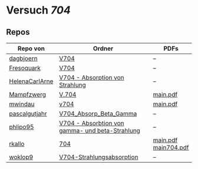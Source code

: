 # Versuch *704*

## Repos

|                Repo von                |                                                                              Ordner                                                                               |                                                                                                                       PDFs                                                                                                                        |
|----------------------------------------|-------------------------------------------------------------------------------------------------------------------------------------------------------------------|---------------------------------------------------------------------------------------------------------------------------------------------------------------------------------------------------------------------------------------------------|
|[dagbjoern](../repo/dagbjoern)          |[V704](https://github.com/dagbjoern/AP-Physik/tree/master/V704)                                                                                                    |–                                                                                                                                                                                                                                                  |
|[Fresoquark](../repo/Fresoquark)        |[V704](https://github.com/Fresoquark/Anfaengerpraktikum/tree/master/V704)                                                                                          |–                                                                                                                                                                                                                                                  |
|[HelenaCarlArne](../repo/HelenaCarlArne)|[V704 - Absorption  von Strahlung](https://github.com/HelenaCarlArne/ProtokolleAP/tree/master/V704%20-%20Absorption%20%20von%20Strahlung)                          |–                                                                                                                                                                                                                                                  |
|[Mampfzwerg](../repo/Mampfzwerg)        |[V.704](https://github.com/Mampfzwerg/Praktikum/tree/master/V.704)                                                                                                 |[main.pdf](https://docs.google.com/viewer?url=https://raw.githubusercontent.com/Mampfzwerg/Praktikum/master/V.704/latex-template/main.pdf)                                                                                                         |
|[mwindau](../repo/mwindau)              |[v704](https://github.com/mwindau/praktikum/tree/master/v704)                                                                                                      |[main.pdf](https://docs.google.com/viewer?url=https://raw.githubusercontent.com/mwindau/praktikum/master/v704/main.pdf)                                                                                                                            |
|[pascalgutjahr](../repo/pascalgutjahr)  |[V704_Absorp_Beta_Gamma](https://github.com/pascalgutjahr/Praktikum-1/tree/master/V704_Absorp_Beta_Gamma)                                                          |–                                                                                                                                                                                                                                                  |
|[phlipo95](../repo/phlipo95)            |[V704 - Absorbtion von gamma- und beta-Strahlung](https://github.com/phlipo95/AP-Praktikum/tree/master/V704%20-%20Absorbtion%20von%20gamma-%20und%20beta-Strahlung)|–                                                                                                                                                                                                                                                  |
|[rkallo](../repo/rkallo)                |[704](https://github.com/rkallo/APWS1718/tree/master/704)                                                                                                          |[main.pdf](https://docs.google.com/viewer?url=https://raw.githubusercontent.com/rkallo/APWS1718/master/704/main.pdf)<br/>[main704.pdf](https://docs.google.com/viewer?url=https://raw.githubusercontent.com/rkallo/APWS1718/master/704/main704.pdf)|
|[woklop9](../repo/woklop9)              |[V704-Strahlungsabsorption](https://github.com/woklop9/Anfaengerpraktikum/tree/master/V704-Strahlungsabsorption)                                                   |–                                                                                                                                                                                                                                                  |
